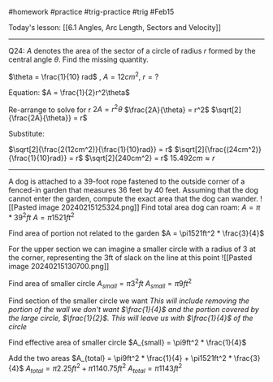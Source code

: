 #homework #practice #trig-practice #trig #Feb15 

Today's lesson: [[6.1 Angles, Arc Length, Sectors and Velocity]]

---

Q24: $A$ denotes the area of the sector of a circle of radius $r$ formed by the central angle $\theta$. Find the missing quantity.

$\theta = \frac{1}{10} rad$ , $A = 12 cm^2$, $r=?$

Equation:
$A = \frac{1}{2}r^2\theta$

Re-arrange to solve for r
$2A = r^2\theta$
$\frac{2A}{\theta} = r^2$
$\sqrt[2]{\frac{2A}{\theta}} = r$

Substitute:

$\sqrt[2]{\frac{2(12cm^2)}{\frac{1}{10}rad}} = r$
$\sqrt[2]{\frac{(24cm^2)}{\frac{1}{10}rad}} = r$
$\sqrt[2]{240cm^2} = r$
$15.492cm \approx r$

---
A dog is attached to a 39-foot rope fastened to the outside corner of a​ fenced-in garden that measures 36 feet by 40 feet. Assuming that the dog cannot enter the​ garden, compute the exact area that the dog can wander.
![[Pasted image 20240215125324.png]]
Find total area dog can roam:
$A = \pi*39^2ft$
$A = \pi1521ft^2$

Find area of portion not related to the garden
$A = \pi1521ft^2 * \frac{3}{4}$

For the upper section we can imagine a smaller circle with a radius of 3 at the corner, representing the 3ft of slack on the line at this point
![[Pasted image 20240215130700.png]]

Find area of smaller circle
$A_{small} = \pi3^2ft$
$A_{small} = \pi9ft^2$

Find section of the smaller circle we want
*This will include removing the portion of the wall we don't want $\frac{1}{4}$ and the portion covered by the large circle, $\frac{1}{2}$. This will leave us with $\frac{1}{4}$ of the circle*

Find effective area of smaller circle
$A_{small} = \pi9ft^2 * \frac{1}{4}$

Add the two areas
$A_{total} = \pi9ft^2 * \frac{1}{4} + \pi1521ft^2 * \frac{3}{4}$
$A_{total} = \pi2.25ft^2+\pi1140.75ft^2$
$A_{total} = \pi1143ft^2$
